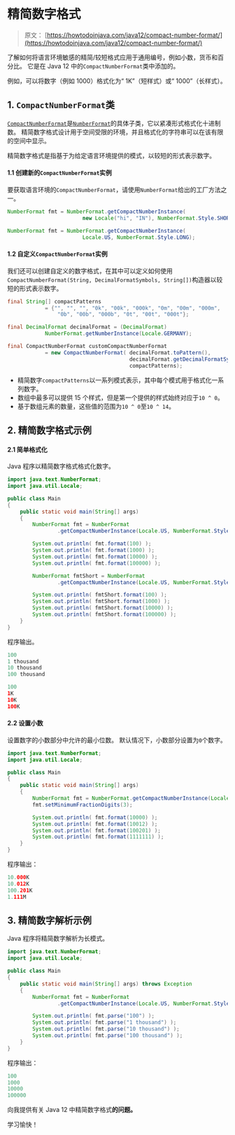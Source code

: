 # 精简数字格式

> 原文： [https://howtodoinjava.com/java12/compact-number-format/](https://howtodoinjava.com/java12/compact-number-format/)

了解如何将语言环境敏感的精简/较短格式应用于通用编号，例如小数，货币和百分比。 它是在 Java 12 中的`CompactNumberFormat`类中添加的。

例如，可以将数字（例如 1000）格式化为“ 1K”（短样式）或“ 1000”（长样式）。

## 1\. `CompactNumberFormat`类

[`CompactNumberFormat`](https://docs.oracle.com/en/java/javase/12/docs/api/java.base/java/text/CompactNumberFormat.html)是[`NumberFormat`](https://howtodoinjava.com/java/string/float-to-string-format-decimal-points/)的具体子类，它以紧凑形式格式化十进制数。 精简数字格式设计用于空间受限的环境，并且格式化的字符串可以在该有限的空间中显示。

精简数字格式是指基于为给定语言环境提供的模式，以较短的形式表示数字。

#### 1.1 创建新的`CompactNumberFormat`实例

要获取语言环境的`CompactNumberFormat`，请使用`NumberFormat`给出的工厂方法之一。

```java
NumberFormat fmt = NumberFormat.getCompactNumberInstance(
                        new Locale("hi", "IN"), NumberFormat.Style.SHORT);

NumberFormat fmt = NumberFormat.getCompactNumberInstance(
                        Locale.US, NumberFormat.Style.LONG);                        

```

#### 1.2 自定义`CompactNumberFormat`实例

我们还可以创建自定义的数字格式，在其中可以定义如何使用`CompactNumberFormat(String, DecimalFormatSymbols, String[])`构造器以较短的形式表示数字。

```java
final String[] compactPatterns
            = {"", "", "", "0k", "00k", "000k", "0m", "00m", "000m", 
                "0b", "00b", "000b", "0t", "00t", "000t"}; 

final DecimalFormat decimalFormat = (DecimalFormat)
            NumberFormat.getNumberInstance(Locale.GERMANY);

final CompactNumberFormat customCompactNumberFormat  
            = new CompactNumberFormat( decimalFormat.toPattern(),                 
                                       decimalFormat.getDecimalFormatSymbols(),  
                                       compactPatterns);                      

```

*   精简数字`compactPatterns`以一系列模式表示，其中每个模式用于格式化一系列数字。
*   数组中最多可以提供 15 个样式，但是第一个提供的样式始终对应于`10 ^ 0`。
*   基于数组元素的数量，这些值的范围为`10 ^ 0`至`10 ^ 14`。

## 2\. 精简数字格式示例

#### 2.1 简单格式化

Java 程序以精简数字格式格式化数字。

```java
import java.text.NumberFormat;
import java.util.Locale;

public class Main 
{
	public static void main(String[] args) 
	{
		NumberFormat fmt = NumberFormat
		        .getCompactNumberInstance(Locale.US, NumberFormat.Style.LONG);

		System.out.println( fmt.format(100) );
		System.out.println( fmt.format(1000) );
		System.out.println( fmt.format(10000) );
		System.out.println( fmt.format(100000) );

		NumberFormat fmtShort = NumberFormat
		        .getCompactNumberInstance(Locale.US, NumberFormat.Style.SHORT);

		System.out.println( fmtShort.format(100) );
		System.out.println( fmtShort.format(1000) );
		System.out.println( fmtShort.format(10000) );
		System.out.println( fmtShort.format(100000) );
	}
}

```

程序输出。

```java
100
1 thousand
10 thousand
100 thousand

100
1K
10K
100K

```

#### 2.2 设置小数

设置数字的小数部分中允许的最小位数。 默认情况下，小数部分设置为`0`个数字。

```java
import java.text.NumberFormat;
import java.util.Locale;

public class Main 
{
	public static void main(String[] args) 
	{
		NumberFormat fmt = NumberFormat.getCompactNumberInstance(Locale.US, NumberFormat.Style.SHORT);
		fmt.setMinimumFractionDigits(3);

		System.out.println( fmt.format(10000) );
		System.out.println( fmt.format(10012) );
		System.out.println( fmt.format(100201) );
		System.out.println( fmt.format(1111111) );
	}
}

```

程序输出：

```java
10.000K
10.012K
100.201K
1.111M

```

## 3\. 精简数字解析示例

Java 程序将精简数字解析为长模式。

```java
import java.text.NumberFormat;
import java.util.Locale;

public class Main 
{
	public static void main(String[] args) throws Exception
	{
		NumberFormat fmt = NumberFormat
		        .getCompactNumberInstance(Locale.US, NumberFormat.Style.LONG);

		System.out.println( fmt.parse("100") );
		System.out.println( fmt.parse("1 thousand") );
		System.out.println( fmt.parse("10 thousand") );
		System.out.println( fmt.parse("100 thousand") );
	}
}

```

程序输出：

```java
100
1000
10000
100000

```

向我提供有关 Java 12 中精简数字格式**的问题。**

学习愉快！